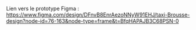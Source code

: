 Lien vers le prototype Figma : https://www.figma.com/design/DFnvB8EnrAezoNNyW91EHJ/taxi-Brousse-design?node-id=76-163&node-type=frame&t=BfqHAPAJB3C68PSN-0
